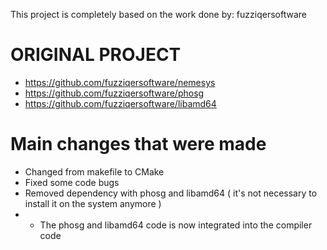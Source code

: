 This project is completely based on the work done by: fuzziqersoftware

ORIGINAL PROJECT
================
* https://github.com/fuzziqersoftware/nemesys
* https://github.com/fuzziqersoftware/phosg
* https://github.com/fuzziqersoftware/libamd64

Main changes that were made
===========================
* Changed from makefile to CMake
* Fixed some code bugs
* Removed dependency with phosg and libamd64 ( it's not necessary to install it on the system anymore )
* * The phosg and libamd64 code is now integrated into the compiler code